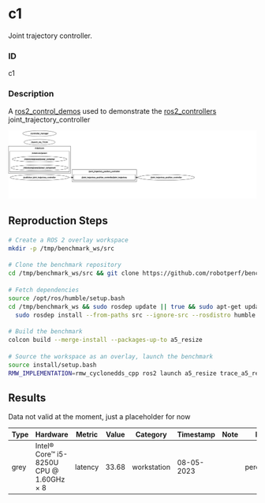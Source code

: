 # c1

Joint trajectory controller.

### ID
c1

### Description
A [ros2_control_demos](https://github.com/ros-controls/ros2_control_demos) used to demonstrate the [ros2_controllers](https://github.com/ros-controls/ros2_controllers) joint_trajectory_controller


![](../../../imgs/c1_rrbot_joint_trajectory_controller.svg)

## Reproduction Steps

```bash
# Create a ROS 2 overlay workspace
mkdir -p /tmp/benchmark_ws/src

# Clone the benchmark repository
cd /tmp/benchmark_ws/src && git clone https://github.com/robotperf/benchmarks

# Fetch dependencies
source /opt/ros/humble/setup.bash
cd /tmp/benchmark_ws && sudo rosdep update || true && sudo apt-get update &&
  sudo rosdep install --from-paths src --ignore-src --rosdistro humble -y

# Build the benchmark
colcon build --merge-install --packages-up-to a5_resize

# Source the workspace as an overlay, launch the benchmark
source install/setup.bash
RMW_IMPLEMENTATION=rmw_cyclonedds_cpp ros2 launch a5_resize trace_a5_resize.launch.py

```

## Results

Data not valid at the moment, just a placeholder for now

| Type | Hardware | Metric | Value | Category | Timestamp | Note | Data Source |
| --- | --- | --- | --- | --- | --- | --- | --- |
| grey | Intel® Core™ i5-8250U CPU @ 1.60GHz × 8 | latency | 33.68 | workstation | 08-05-2023 |  | perception/image2 |

